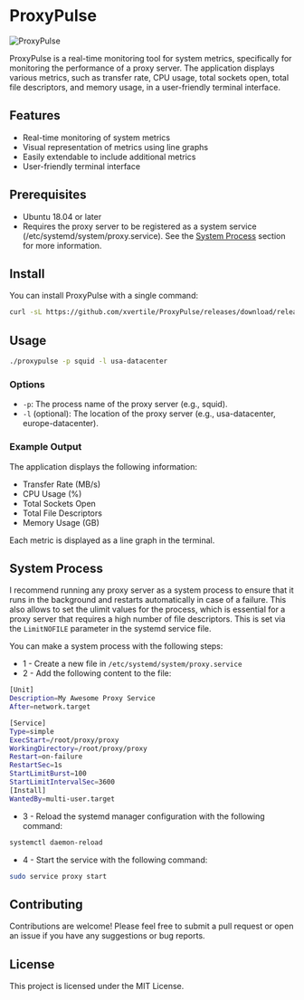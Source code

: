 # ProxyPulse
![ProxyPulse](https://i.imgur.com/jNkQPg7.png)

ProxyPulse is a real-time monitoring tool for system metrics, specifically for monitoring the performance of a proxy server. The application displays various metrics, such as transfer rate, CPU usage, total sockets open, total file descriptors, and memory usage, in a user-friendly terminal interface.
## Features

- Real-time monitoring of system metrics
- Visual representation of metrics using line graphs
- Easily extendable to include additional metrics
- User-friendly terminal interface

## Prerequisites

- Ubuntu 18.04 or later
- Requires the proxy server to be registered as a system service (/etc/systemd/system/proxy.service). See the [System Process](#system-process) section for more information.

## Install

You can install ProxyPulse with a single command:

```bash
curl -sL https://github.com/xvertile/ProxyPulse/releases/download/release/proxypulse -o /usr/local/bin/proxypulse && chmod +x /usr/local/bin/proxypulse
```
## Usage
```bash
./proxypulse -p squid -l usa-datacenter
```
### Options
- `-p`: The process name of the proxy server (e.g., squid).
- `-l` (optional): The location of the proxy server (e.g., usa-datacenter, europe-datacenter).

### Example Output

The application displays the following information:
- Transfer Rate (MB/s)
- CPU Usage (%)
- Total Sockets Open
- Total File Descriptors
- Memory Usage (GB)

Each metric is displayed as a line graph in the terminal.

## System Process
I recommend running any proxy server as a system process to ensure that it runs in the background and restarts automatically in case of a failure. This also allows to set the ulimit values for the process, which is essential for a proxy server that requires a high number of file descriptors. This is set via the `LimitNOFILE` parameter in the systemd service file.

You can make a system process with the following steps:
- 1 - Create a new file in `/etc/systemd/system/proxy.service`
- 2 - Add the following content to the file:
```bash
[Unit]
Description=My Awesome Proxy Service
After=network.target

[Service]
Type=simple
ExecStart=/root/proxy/proxy
WorkingDirectory=/root/proxy/proxy
Restart=on-failure
RestartSec=1s
StartLimitBurst=100
StartLimitIntervalSec=3600
[Install]
WantedBy=multi-user.target
```
- 3 - Reload the systemd manager configuration with the following command:
```bash
systemctl daemon-reload
```
- 4 - Start the service with the following command:
```bash
sudo service proxy start
```

## Contributing

Contributions are welcome! Please feel free to submit a pull request or open an issue if you have any suggestions or bug reports.

## License

This project is licensed under the MIT License.